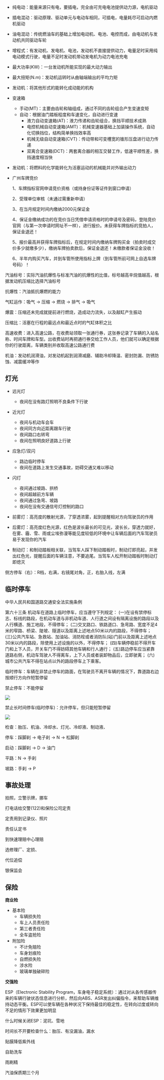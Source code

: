 
- 纯电动：能量来源只有电，要插电，完全由可充电电池提供动力源，电机驱动
- 插电混动：驱动原理、驱动单元与电动车相同，可插电，电量耗尽可启动内燃机驱动
- 油电混动：传统燃油车的基础上增加电动机、电池、电控而成，由电动机与发动机共同驱动车轮
- 增程式：有发动机、发电机、电池，发动机不直接提供动力，电量足时采用纯电动模式行驶，电量不足时发动机带动发电机为动力电池充电



- 最大功率(KW)：一台发动机所能实现的最大动力输出
- 最大扭矩(N.m)：发动机运转时从曲轴端输出的平均力矩
- 发动机：将其他形式的能转化成动能的机构



- 变速箱
  - 手动(MT)：主要由齿轮和轴组成，通过不同的齿轮组合产生变速变矩
  - 自动：根据油门踏板程度和车速变化，自动进行变速
    - 液力自动变速箱(AT)：液力传递和齿轮组合，换挡平顺技术成熟
    - 电控机械自动变速箱(AMT)：机械变速器基础上加装操作系统，自动化切换挡位，结构简单换挡效率高
    - 机械无级自动变速箱(CVT)：传动带和可变槽宽的锥形压盘进行动力传递
    - 双离合变速箱(DCT)：两套离合器的相互交替工作，低速平顺性差，换挡速度相当快



- 发动机：将燃料的化学能转化为活塞运动的机械能并对外输出动力




- 广州车牌竞价

  1、车牌指标官网申请竞价资格（或持身份证等证件到窗口申请）

  2、受理单位审核（未通过需重新申请）

  3、在当月规定时间内缴纳2000元保证金

  4、保证金缴纳成功的在竞价当日凭借申请资格时的申请号及密码，登陆竞价官网（与第一次申请时网址不一样），进行报价。未获得车牌指标的竞拍人，保证金退还！

  5、报价最高并获得车牌指标后，在规定时间内缴纳车牌购买金（拍卖时成交价多少就缴多少），缴纳车牌拍卖款后，保证金退还！未缴款者保证金没收！

  6、半年内购买汽车，并到车管所使用指标上牌（到车管所前可网上自选车牌号码）！



汽油标号：实际汽油抗爆性与标准汽油的抗爆性的比值，标号越高辛烷值越高，根据发动机压缩比选择汽油标号

抗爆性：汽油抵抗爆燃的能力

气缸运作：吸气 -> 压缩 -> 燃烧 -> 排气 -> 吸气

爆震：压缩还未完成就提前进行燃烧，造成动力流失，以及敲缸产生振动

压缩比：活塞在行程的最远点和最近点时的气缸体积之比

高速收费：进入高速公路，在收费站领取一张通行券，这张券记录了车辆的入站名称、时间车牌和车型。出收费站时再把通行券交给工作人员，他们就可以确定根据你的行驶距离，车辆类别并收取高速公路通行费

机油：发动机润滑油，对发动机起到润滑减磨、辅助冷却降温、密封防漏、防锈防蚀、减震缓冲等作



## 灯光

- 远光灯
  - 夜间在没有路灯照明不良条件下行驶
- 近光灯
  - 夜间与机动车会车
  - 夜间同方向近距离跟车行驶
  - 夜间路口右转弯
  - 夜间在照明良好道路上行驶
- 应急灯/双闪
  - 路边临时停车
  - 夜间在道路上发生交通事故，妨碍交通又难以移动
- 闪灯
  - 夜间通过坡路、拱桥 
  - 夜间超越前方车辆
  - 夜间通过急弯、坡路
  - 夜间在没有交通信号灯控制的路口

- 前雾灯：高亮度的散射光源，了穿透浓雾，起到提醒相对方向驾驶员的作用

- 后雾灯：高亮度红色光源，红色是波长最长的可见光，波长长，穿透力就好，在雾、霾、雪、雨或尘埃弥漫等能见度较低的环境中让车辆后面的汽车驾驶员易于发现你的汽车

- 制动灯：和制动踏板相关联，当驾车人踩下制动踏板时，制动灯即亮起，并发出红色光，提醒后面的车辆注意，不要追尾。当驾车人松开制动踏板时制动灯即熄灭





侧方停车（右）：R档，右满，右镜尾对角，正，右胎入线，左满



## 临时停车

中华人民共和国道路交通安全法实施条例

第六十三条 机动车在道路上临时停车，应当遵守下列规定：
  (一)在设有禁停标志、标线的路段，在机动车道与非机动车道、人行道之间设有隔离设施的路段以及人行横道、施工地段，不得停车；
  (二)交叉路口、铁路道口、急弯路、宽度不足4米的窄路、桥梁、陡坡、隧道以及距离上述地点50米以内的路段，不得停车；
  (三)公共汽车站、急救站、加油站、消防栓或者消防队(站)门前以及距离上述地点30米以内的路段，除使用上述设施的以外，不得停车；
  (四)车辆停稳前不得开车门和上下人员，开关车门不得妨碍其他车辆和行人通行；
  (五)路边停车应当紧靠道路右侧，机动车驾驶人不得离车，上下人员或者装卸物品后，立即驶离；
  (六)城市公共汽车不得在站点以外的路段停车上下乘客。



临时停车：车辆在非禁止停车的路面，在驾驶员不离开车辆的情况下，靠道路右边按顺行方向作短暂停留



禁止停车：不能停留

<img src="https://ss2.baidu.com/6ONYsjip0QIZ8tyhnq/it/u=1447425197,3333386505&fm=173&app=25&f=JPEG?w=498&h=297&s=E2EBBF52442C6D0D10549059030070F5">



禁止长时间停车(临时停车)：允许停车，但只能短暂停留

<img src="https://ss2.baidu.com/6ONYsjip0QIZ8tyhnq/it/u=2555130032,2413469202&fm=173&app=25&f=JPEG?w=498&h=297&s=F3733FD2446C7D0D105490580300F0F5">





检查：胎压、机油、冷却水、灯光、冷却液、制动液、





停车：踩脚刹 -> 电子刹 -> N -> 松脚刹

启动：踩脚刹 -> D -> 油门



平路：N -> 手刹

坡路：手刹 -> P



## 事故处理

拍照，立警示牌，挪车

打电话给交警(122)和保险公司定责

定责用到记录仪、照片

责任认定书

到快速理赔中心理赔

选修理厂、定损、

代位追偿





银保监会





## 保险

**商业险**

- 基本险
  - 车辆损失险
  - 车上人员责任险
  - 第三者责任险
  - 全车盗抢险
- 附加险
  - 不计免赔险
  - 车身划痕险
  - 自燃损失险
  - 涉水险
  - 玻璃单独破碎险

**交强险**





ESP（Electronic Stability Program，车身电子稳定系统）：通过对从各传感器传来的车辆行驶状态信息进行分析，然后向ABS、ASR发出纠偏指令，来帮助车辆维持动态平衡。ESP可以使车辆在各种状况下保持最佳的稳定性，在转向过度或转向不足的情形下效果更加明显



什么时候关闭ESP：泥坑、雪地



时间长不开要检查什么：胎压、有没漏油，漏水



贴膜降低紫外线



自助洗车



雨刷精

汽油保质期三个月